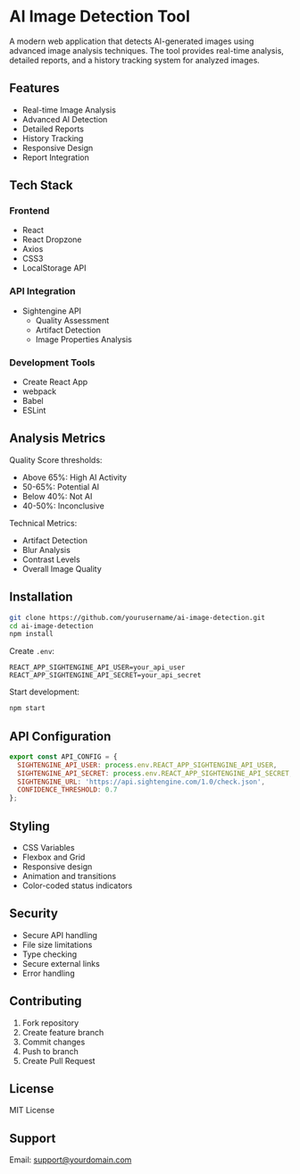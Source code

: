 # AI Image Detection Tool

A modern web application that detects AI-generated images using advanced image analysis techniques. The tool provides real-time analysis, detailed reports, and a history tracking system for analyzed images.

## Features

- Real-time Image Analysis
- Advanced AI Detection
- Detailed Reports
- History Tracking
- Responsive Design
- Report Integration

## Tech Stack

### Frontend
- React
- React Dropzone
- Axios
- CSS3
- LocalStorage API

### API Integration
- Sightengine API
  - Quality Assessment
  - Artifact Detection
  - Image Properties Analysis

### Development Tools
- Create React App
- webpack
- Babel
- ESLint

## Analysis Metrics

Quality Score thresholds:
- Above 65%: High AI Activity
- 50-65%: Potential AI
- Below 40%: Not AI
- 40-50%: Inconclusive

Technical Metrics:
- Artifact Detection
- Blur Analysis
- Contrast Levels
- Overall Image Quality

## Installation

```bash
git clone https://github.com/yourusername/ai-image-detection.git
cd ai-image-detection
npm install
```

Create `.env`:
```env
REACT_APP_SIGHTENGINE_API_USER=your_api_user
REACT_APP_SIGHTENGINE_API_SECRET=your_api_secret
```

Start development:
```bash
npm start
```

## API Configuration

```javascript
export const API_CONFIG = {
  SIGHTENGINE_API_USER: process.env.REACT_APP_SIGHTENGINE_API_USER,
  SIGHTENGINE_API_SECRET: process.env.REACT_APP_SIGHTENGINE_API_SECRET,
  SIGHTENGINE_URL: 'https://api.sightengine.com/1.0/check.json',
  CONFIDENCE_THRESHOLD: 0.7
};
```

## Styling
- CSS Variables
- Flexbox and Grid
- Responsive design
- Animation and transitions
- Color-coded status indicators

## Security
- Secure API handling
- File size limitations
- Type checking
- Secure external links
- Error handling

## Contributing
1. Fork repository
2. Create feature branch
3. Commit changes
4. Push to branch
5. Create Pull Request

## License
MIT License

## Support
Email: support@yourdomain.com


